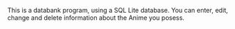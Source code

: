This is a databank program, using a SQL Lite database. You can enter, edit, change and delete information about the Anime you posess.
